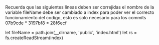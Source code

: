 Recuerda que las siguientes lineas deben ser correjidas el nombre de la variable fileName debe 
ser cambiado a index para poder ver el correcto funcionamiento del codigo, 
esto es solo necesario para los commits 07b9cde * 3197bf8 * 28f6ecf 

let fileName = path.join(__dirname, 'public', 'index.html')
let rs = fs.createReadStream(index)